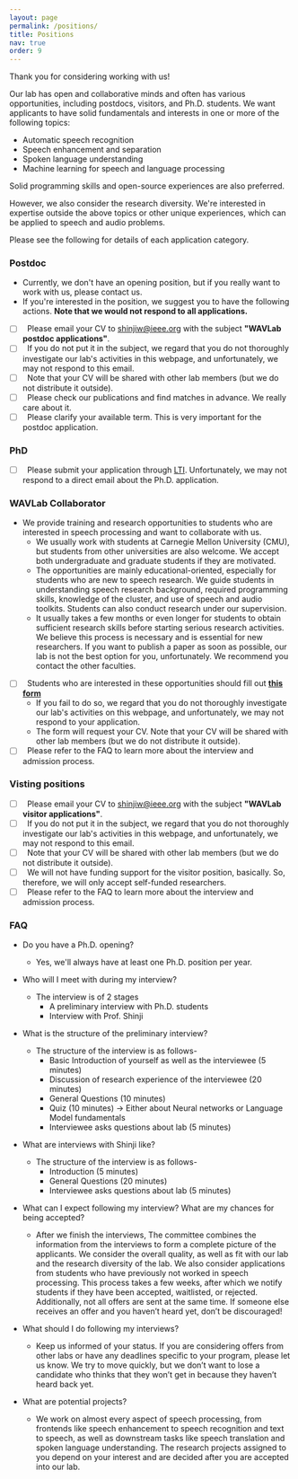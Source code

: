```yaml
---
layout: page
permalink: /positions/
title: Positions
nav: true
order: 9
---
```


Thank you for considering working with us!

Our lab has open and collaborative minds and often has various opportunities, including postdocs, visitors, and Ph.D. students. 
We want applicants to have solid fundamentals and interests in one or more of the following topics:

- Automatic speech recognition
- Speech enhancement and separation
- Spoken language understanding
- Machine learning for speech and language processing

Solid programming skills and open-source experiences are also preferred.

However, we also consider the research diversity. We're interested in expertise outside the above topics or other unique experiences, which can be applied to speech and audio problems.

Please see the following for details of each application category.

### Postdoc
- Currently, we don't have an opening position, but if you really want to work with us, please contact us.
- If you're interested in the position, we suggest you to have the following actions. **Note that we would not respond to all applications.**
- [ ] &nbsp; Please email your CV to shinjiw@ieee.org with the subject **"WAVLab postdoc applications"**.
- [ ] &nbsp; If you do not put it in the subject, we regard that you do not thoroughly investigate our lab's activities in this webpage, and unfortunately, we may not respond to this email.
- [ ] &nbsp; Note that your CV will be shared with other lab members (but we do not distribute it outside).
- [ ] &nbsp; Please check our publications and find matches in advance. We really care about it.
- [ ] &nbsp; Please clarify your available term. This is very important for the postdoc application.

### PhD

- [ ] &nbsp; Please submit your application through [LTI](https://www.lti.cs.cmu.edu/apply-lti). Unfortunately, we may not respond to a direct email about the Ph.D. application.

### WAVLab Collaborator
- We provide training and research opportunities to students who are interested in speech processing and want to collaborate with us.
  - We usually work with students at Carnegie Mellon University (CMU), but students from other universities are also welcome. We accept both undergraduate and graduate students if they are motivated.
  - The opportunities are mainly educational-oriented, especially for students who are new to speech research. We guide students in understanding speech research background, required programming skills, knowledge of the cluster, and use of speech and audio toolkits. Students can also conduct research under our supervision. 
  - It usually takes a few months or even longer for students to obtain sufficient research skills before starting serious research activities. We believe this process is necessary and is essential for new researchers. If you want to publish a paper as soon as possible, our lab is not the best option for you, unfortunately. We recommend you contact the other faculties.
- [ ] &nbsp; Students who are interested in these opportunities should fill out **[this form](https://docs.google.com/forms/d/1AE-MMtqXpdPG07U6nnNfp9N2abJrI54XeVIshkyrwng/)**
  - If you fail to do so, we regard that you do not thoroughly investigate our lab's activities on this webpage, and unfortunately, we may not respond to your application.
  - The form will request your CV. Note that your CV will be shared with other lab members (but we do not distribute it outside).
- [ ] &nbsp; Please refer to the FAQ to learn more about the interview and admission process. 

### Visting positions

- [ ] &nbsp; Please email your CV to shinjiw@ieee.org with the subject **"WAVLab visitor applications"**.
- [ ] &nbsp; If you do not put it in the subject, we regard that you do not thoroughly investigate our lab's activities in this webpage, and unfortunately, we may not respond to this email.
- [ ] &nbsp; Note that your CV will be shared with other lab members (but we do not distribute it outside).
- [ ] &nbsp; We will not have funding support for the visitor position, basically. So, therefore, we will only accept self-funded researchers.
- [ ] &nbsp; Please refer to the FAQ to learn more about the interview and admission process. 

### FAQ

- Do you have a Ph.D. opening?
  - Yes, we'll always have at least one Ph.D. position per year. 

- Who will I meet with during my interview?
  - The interview is of 2 stages
    - A preliminary interview with Ph.D. students
    - Interview with Prof. Shinji

- What is the structure of the preliminary interview?
  - The structure of the interview is as follows-
    - Basic Introduction of yourself as well as the interviewee (5 minutes)
    - Discussion of research experience of the interviewee (20 minutes)
    - General Questions (10 minutes)
    - Quiz (10 minutes) -> Either about Neural networks or Language Model fundamentals
    - Interviewee asks questions about lab (5 minutes)

- What are interviews with Shinji like?
  - The structure of the interview is as follows-
    - Introduction (5 minutes)
    - General Questions (20 minutes)
    - Interviewee asks questions about lab (5 minutes)

- What can I expect following my interview? What are my chances for being accepted?
  - After we finish the interviews, The committee combines the information from the interviews to form a complete picture of the applicants. We consider the overall quality, as well as fit with our lab and the research diversity of the lab. We also consider applications from students who have previously not worked in speech processing. This process takes a few weeks, after which we notify students if they have been accepted, waitlisted, or rejected. Additionally, not all offers are sent at the same time. If someone else receives an offer and you haven’t heard yet, don’t be discouraged!

- What should I do following my interviews?
  - Keep us informed of your status. If you are considering offers from other labs or have any deadlines specific to your program, please let us know. We try to move quickly, but we don’t want to lose a candidate who thinks that they won’t get in because they haven’t heard back yet.

- What are potential projects?
  - We work on almost every aspect of speech processing, from frontends like speech enhancement to speech recognition and text to speech, as well as downstream tasks like speech translation and spoken language understanding. The research projects assigned to you depend on your interest and are decided after you are accepted into our lab.

